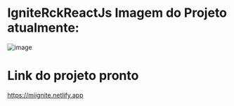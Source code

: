 # IgniteRckReactJs Imagem do Projeto atualmente:

![image](https://user-images.githubusercontent.com/84812552/236905171-66d74fbd-1163-4e89-a8d7-a290a1bce509.png)

# Link do projeto pronto

https://miignite.netlify.app



